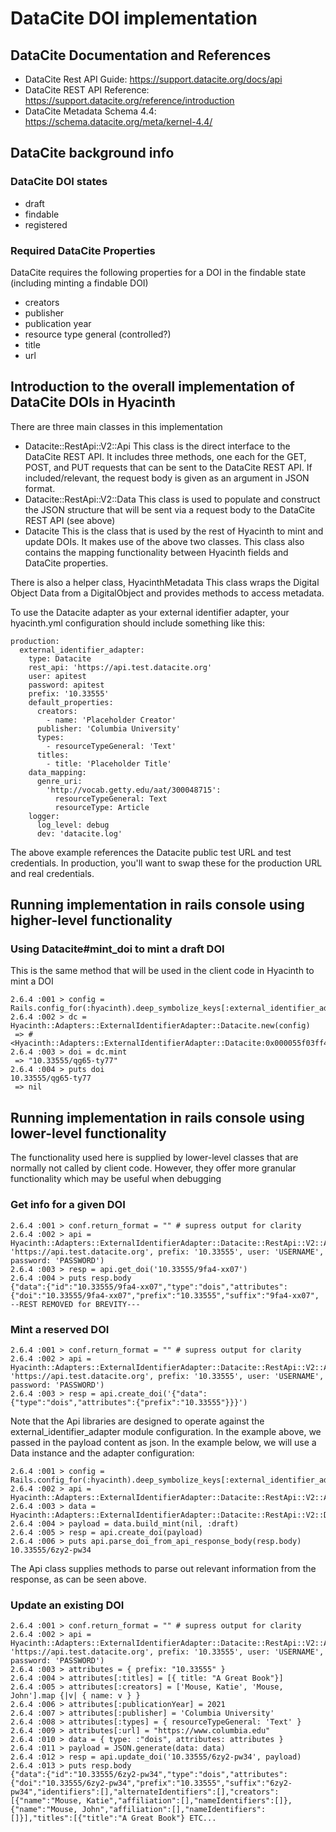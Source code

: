 # DataCite DOI implementation

## DataCite Documentation and References

- DataCite Rest API Guide: https://support.datacite.org/docs/api
- DataCite REST API Reference: https://support.datacite.org/reference/introduction
- DataCite Metadata Schema 4.4: https://schema.datacite.org/meta/kernel-4.4/

## DataCite background info

### DataCite DOI states

- draft
- findable
- registered

### Required DataCite Properties

DataCite requires the following properties for a DOI in the findable state (including minting a findable DOI)

- creators
- publisher
- publication year
- resource type general (controlled?)
- title
- url

## Introduction to the overall implementation of DataCite DOIs in Hyacinth

There are three main classes in this implementation

- Datacite::RestApi::V2::Api
This class is the direct interface to the DataCite REST API. It includes three methods, one each for the GET, POST, and PUT requests that can
be sent to the DataCite REST API. If included/relevant, the request body is given as an argument in JSON format.
- Datacite::RestApi::V2::Data
This class is used to populate and construct the JSON structure that will be sent via a request body to the DataCite REST API (see above)
- Datacite
This is the class that is used by the rest of Hyacinth to mint and update DOIs. It makes use of the above two classes. This class also contains
the mapping functionality between Hyacinth fields and DataCite properties.

There is also a helper class, HyacinthMetadata
This class wraps the Digital Object Data from a DigitalObject and provides methods to access metadata.

To use the Datacite adapter as your external identifier adapter, your hyacinth.yml configuration should include something like this:

```
production:
  external_identifier_adapter:
    type: Datacite
    rest_api: 'https://api.test.datacite.org'
    user: apitest
    password: apitest
    prefix: '10.33555'
    default_properties:
      creators:
        - name: 'Placeholder Creator'
      publisher: 'Columbia University'
      types:
        - resourceTypeGeneral: 'Text'
      titles:
        - title: 'Placeholder Title'
    data_mapping:
      genre_uri:
        'http://vocab.getty.edu/aat/300048715':
          resourceTypeGeneral: Text
          resourceType: Article
    logger:
      log_level: debug
      dev: 'datacite.log'
```
The above example references the Datacite public test URL and test credentials.  In production, you'll want to swap these for the production URL and real credentials.

## Running implementation in rails console using higher-level functionality

### Using Datacite#mint_doi to mint a draft DOI

This is the same method that will be used in the client code in Hyacinth to mint a DOI

```
2.6.4 :001 > config = Rails.config_for(:hyacinth).deep_symbolize_keys[:external_identifier_adapter]
2.6.4 :002 > dc = Hyacinth::Adapters::ExternalIdentifierAdapter::Datacite.new(config)
 => #<Hyacinth::Adapters::ExternalIdentifierAdapter::Datacite:0x000055f03ff47510>
2.6.4 :003 > doi = dc.mint
 => "10.33555/qg65-ty77"
2.6.4 :004 > puts doi
10.33555/qg65-ty77
 => nil
 ```

## Running implementation in rails console using lower-level functionality

The functionality used here is supplied by lower-level classes that are normally not called by client code. However, they offer
more granular functionality which may be useful when debugging

### Get info for a given DOI

```
2.6.4 :001 > conf.return_format = "" # supress output for clarity
2.6.4 :002 > api =  Hyacinth::Adapters::ExternalIdentifierAdapter::Datacite::RestApi::V2::Api.new(rest_api: 'https://api.test.datacite.org', prefix: '10.33555', user: 'USERNAME', password: 'PASSWORD')
2.6.4 :003 > resp = api.get_doi('10.33555/9fa4-xx07')
2.6.4 :004 > puts resp.body
{"data":{"id":"10.33555/9fa4-xx07","type":"dois","attributes":{"doi":"10.33555/9fa4-xx07","prefix":"10.33555","suffix":"9fa4-xx07", --REST REMOVED for BREVITY---
```

### Mint a reserved DOI

```
2.6.4 :001 > conf.return_format = "" # supress output for clarity
2.6.4 :002 > api =  Hyacinth::Adapters::ExternalIdentifierAdapter::Datacite::RestApi::V2::Api.new(rest_api: 'https://api.test.datacite.org', prefix: '10.33555', user: 'USERNAME', password: 'PASSWORD')
2.6.4 :003 > resp = api.create_doi('{"data":{"type":"dois","attributes":{"prefix":"10.33555"}}}')
```

Note that the Api libraries are designed to operate against the external_identifier_adapter module configuration. In the example above, we passed in the payload content as json. In the example below, we will use a Data instance and the adapter configuration:

```
2.6.4 :001 > config = Rails.config_for(:hyacinth).deep_symbolize_keys[:external_identifier_adapter]
2.6.4 :002 > api =  Hyacinth::Adapters::ExternalIdentifierAdapter::Datacite::RestApi::V2::Api.new(config)
2.6.4 :003 > data = Hyacinth::Adapters::ExternalIdentifierAdapter::Datacite::RestApi::V2::Data.new(config)
2.6.4 :004 > payload = data.build_mint(nil, :draft)
2.6.4 :005 > resp = api.create_doi(payload)
2.6.4 :006 > puts api.parse_doi_from_api_response_body(resp.body)
10.33555/6zy2-pw34
```

The Api class supplies methods to parse out relevant information from the response, as can be seen above.

### Update an existing DOI

```
2.6.4 :001 > conf.return_format = "" # supress output for clarity
2.6.4 :002 > api =  Hyacinth::Adapters::ExternalIdentifierAdapter::Datacite::RestApi::V2::Api.new(rest_api: 'https://api.test.datacite.org', prefix: '10.33555', user: 'USERNAME', password: 'PASSWORD')
2.6.4 :003 > attributes = { prefix: "10.33555" }
2.6.4 :004 > attributes[:titles] = [{ title: "A Great Book"}]
2.6.4 :005 > attributes[:creators] = ['Mouse, Katie', 'Mouse, John'].map {|v| { name: v } }
2.6.4 :006 > attributes[:publicationYear] = 2021
2.6.4 :007 > attributes[:publisher] = 'Columbia University'
2.6.4 :008 > attributes[:types] = { resourceTypeGeneral: 'Text' }
2.6.4 :009 > attributes[:url] = "https://www.columbia.edu"
2.6.4 :010 > data = { type: :"dois", attributes: attributes }
2.6.4 :011 > payload = JSON.generate(data: data)
2.6.4 :012 > resp = api.update_doi('10.33555/6zy2-pw34', payload)
2.6.4 :013 > puts resp.body
{"data":{"id":"10.33555/6zy2-pw34","type":"dois","attributes":{"doi":"10.33555/6zy2-pw34","prefix":"10.33555","suffix":"6zy2-pw34","identifiers":[],"alternateIdentifiers":[],"creators":[{"name":"Mouse, Katie","affiliation":[],"nameIdentifiers":[]},{"name":"Mouse, John","affiliation":[],"nameIdentifiers":[]}],"titles":[{"title":"A Great Book"} ETC...
```

